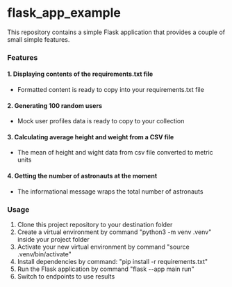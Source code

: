 # flask_app_example
This repository contains a simple Flask application that provides a couple of small simple features.

### Features
#### 1. Displaying contents of the requirements.txt file
  - Formatted content is ready to copy into your requirements.txt file
#### 2. Generating 100 random users
  - Mock user profiles data is ready to copy to your collection
#### 3. Calculating average height and weight from a CSV file
  - The mean of height and wight data from csv file converted to metric units
#### 4. Getting the number of astronauts at the moment
  - The informational message wraps the total number of astronauts 

### Usage

1. Clone this project repository to your destination folder
2. Create a virtual environment by command "python3 -m venv .venv" inside your project folder
3. Activate your new virtual environment by command "source .venv/bin/activate"
4. Install dependencies by command: "pip install -r requirements.txt"
5. Run the Flask application by command "flask --app main run"
6. Switch to endpoints to use results